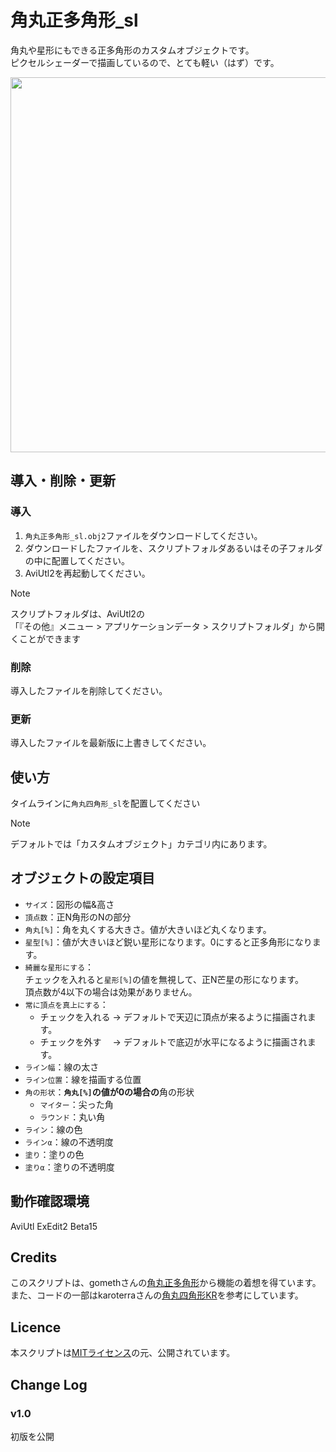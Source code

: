 # 角丸正多角形_sl

角丸や星形にもできる正多角形のカスタムオブジェクトです。<br>
ピクセルシェーダーで描画しているので、とても軽い（はず）です。

<img src="./角丸正多角形_sl.avif" width=600>


## 導入・削除・更新

### 導入
1. `角丸正多角形_sl.obj2`ファイルをダウンロードしてください。
2. ダウンロードしたファイルを、スクリプトフォルダあるいはその子フォルダの中に配置してください。
3. AviUtl2を再起動してください。

> [!Note]
> スクリプトフォルダは、AviUtl2の<br>
> 「『その他』メニュー > アプリケーションデータ > スクリプトフォルダ」から開くことができます

### 削除
導入したファイルを削除してください。

### 更新
導入したファイルを最新版に上書きしてください。

## 使い方
タイムラインに`角丸四角形_sl`を配置してください

> [!Note]
> デフォルトでは「カスタムオブジェクト」カテゴリ内にあります。


## オブジェクトの設定項目
- `サイズ`：図形の幅&高さ
- `頂点数`：正N角形のNの部分
- `角丸[%]`：角を丸くする大きさ。値が大きいほど丸くなります。
- `星型[%]`：値が大きいほど鋭い星形になります。0にすると正多角形になります。
- `綺麗な星形にする`：<br>
  チェックを入れると`星形[%]`の値を無視して、正N芒星の形になります。<br>
  頂点数が4以下の場合は効果がありません。
- `常に頂点を真上にする`：
  - チェックを入れる → デフォルトで天辺に頂点が来るように描画されます。
  - チェックを外す　 → デフォルトで底辺が水平になるように描画されます。
- `ライン幅`：線の太さ
- `ライン位置`：線を描画する位置
- `角の形状`：**`角丸[%]`の値が0の場合の**角の形状
  - `マイター`：尖った角
  - `ラウンド`：丸い角
- `ライン`：線の色
- `ラインα`：線の不透明度
- `塗り`：塗りの色
- `塗りα`：塗りの不透明度


## 動作確認環境
AviUtl ExEdit2 Beta15


## Credits
このスクリプトは、gomethさんの[角丸正多角形](https://www.nicovideo.jp/watch/sm38077066)から機能の着想を得ています。<br>
また、コードの一部はkaroterraさんの[角丸四角形KR](https://github.com/karoterra/aviutl2-RoundedRect)を参考にしています。


## Licence
本スクリプトは[MITライセンス](../LICENSE)の元、公開されています。


## Change Log

### v1.0
初版を公開
